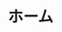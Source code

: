 ---
title: ホーム
created: 2025-02-11 01:15:16
updated: 2025-03-20T13:22
pagination:
  data: collections.postsByDate
  size: 25
  alias: posts
eleventyComputed:
  permalink: "{% if pagination.pageNumber == 0 %}/{% else %}/page-{{ pagination.pageNumber | plus: 1 }}/{% endif %}"
---